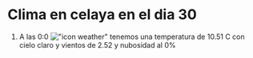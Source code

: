 # Clima en celaya en el dia 30

1. A las 0:0 !["icon weather"](http://openweathermap.org/img/w/01n.png) tenemos una temperatura de 10.51 C con cielo claro y  vientos de 2.52 y nubosidad al 0%
